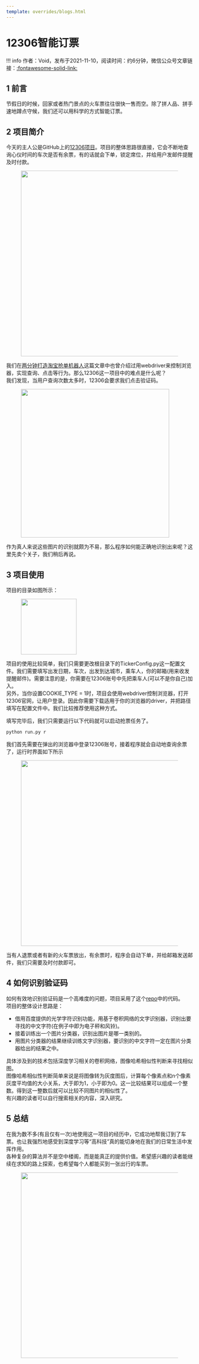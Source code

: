 ```yaml
---
template: overrides/blogs.html
---
```


# 12306智能订票

!!! info
    作者：Void，发布于2021-11-10，阅读时间：约6分钟，微信公众号文章链接：[:fontawesome-solid-link:](https://mp.weixin.qq.com/s/ctAdVwr1CdzRSPQfrRVGPQ)

## 1 前言

节假日的时候，回家或者热门景点的火车票往往很快一售而空。除了拼人品、拼手速地蹲点守候，我们还可以用科学的方式智能订票。

## 2 项目简介

今天的主人公是GitHub上的[12306项目](https://github.com/testerSunshine/12306 '12306项目')。项目的整体思路很直接，它会不断地查询心仪时间的车次是否有余票，有的话就会下单，锁定席位，并给用户发邮件提醒及时付款。  

<figure>
  <img src="https://cdn.jsdelivr.net/gh/BulletTech2021/Pics/img/12306_3.png" width="500" />
</figure>

我们在[两分钟打造淘宝抢单机器人](https://mp.weixin.qq.com/s/du-t9DyeC2INQsXg1m1xOQ)这篇文章中也曾介绍过用webdriver来控制浏览器，实现查询、点击等行为。那么12306这一项目中的难点是什么呢？  
我们发现，当用户查询次数太多时，12306会要求我们点击验证码。

<figure>
  <img src="https://cdn.jsdelivr.net/gh/BulletTech2021/Pics/img/12306_2.png" width="400" />
</figure>

作为真人来说这些图片的识别就颇为不易，那么程序如何能正确地识别出来呢？这里先卖个关子，我们稍后再说。

## 3 项目使用

项目的目录如图所示：

<figure>
  <img src="https://cdn.jsdelivr.net/gh/BulletTech2021/Pics/img/12306_1.png" width="150" />
</figure>

项目的使用比较简单，我们只需要更改根目录下的TickerConfig.py这一配置文件。我们需要填写出发日期，车次，出发到达城市，乘车人，你的邮箱(用来收发提醒邮件)。需要注意的是，你需要在12306账号中先把乘车人(可以不是你自己)加入。  
另外，当你设置COOKIE_TYPE = 1时，项目会使用webdriver控制浏览器，打开12306官网，让用户登录。因此你需要下载适用于你的浏览器的driver，并把路径填写在配置文件中。我们比较推荐使用这种方式。  

填写完毕后，我们只需要运行以下代码就可以启动抢票任务了。

```python
python run.py r
```

我们首先需要在弹出的浏览器中登录12306账号，接着程序就会自动地查询余票了，运行时界面如下所示

<figure>
  <img src="https://cdn.jsdelivr.net/gh/BulletTech2021/Pics/img/12306_4.png" width="500" />
</figure>

当有人退票或者有新的火车票放出，有余票时，程序会自动下单，并给邮箱发送邮件，我们只需要及时付款即可。

## 4 如何识别验证码

如何有效地识别验证码是一个高难度的问题，项目采用了这个[repo](https://github.com/zhaipro/easy12306)中的代码。  
项目的整体设计思路是：

 - 借用百度提供的光学字符识别功能，用基于卷积网络的文字识别器，识别出要寻找的中文字符(在例子中即为电子秤和风铃)。
 - 接着训练出一个图片分类器，识别出图片是哪一类别的。
 - 用图片分类器的结果继续训练文字识别器，要识别的中文字符一定在图片分类器给出的结果之中。

具体涉及到的技术包括深度学习相关的卷积网络，图像哈希相似性判断来寻找相似图。  
图像哈希相似性判断简单来说是将图像转为灰度图后，计算每个像素点和n个像素灰度平均值的大小关系，大于即为1，小于即为0。这一比较结果可以组成一个整数。得到这一整数后就可以比较不同图片的相似性了。  
有兴趣的读者可以自行搜索相关的内容，深入研究。

## 5 总结

在我为数不多(有且仅有一次)地使用这一项目的经历中，它成功地帮我订到了车票。也让我强烈地感受到深度学习等“高科技”真的能切身地在我们的日常生活中发挥作用。  
各种复杂的算法并不是空中楼阁，而是能真正的提供价值。希望感兴趣的读者能继续在求知的路上探索，也希望每个人都能买到一张出行的车票。

<figure>
  <img src="https://cdn.jsdelivr.net/gh/BulletTech2021/Pics/2021-6-14/1623639526512-1080P%20(Full%20HD)%20-%20Tail%20Pic.png" width="500" />
</figure>
